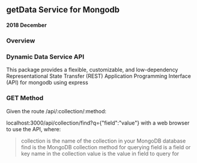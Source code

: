 ## getData Service for Mongodb
#### 2018 December

### Overview

### Dynamic Data Service API

This package provides a flexible, customizable, and low-dependency Representational State Transfer (REST) Application Programming Interface (API) for mongodb using express

### GET Method
Given the route /api/:collection/:method:

localhost:3000/api/collection/find?q={"field":"value"} with a web browser to use the API, where:

> collection is the name of the collection in your MongoDB database
> find is the MongoDB collection method for querying
> field is a field or key name in the collection
> value is the value in field to query for
